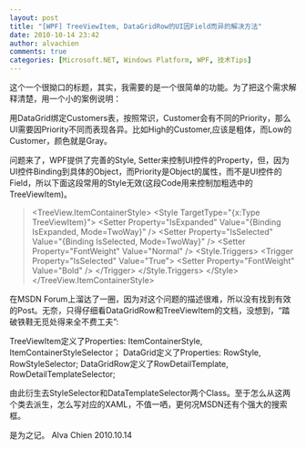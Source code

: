 ```yaml
---
layout: post
title: "[WPF] TreeViewItem, DataGridRow的UI因Field而异的解决方法"
date: 2010-10-14 23:42
author: alvachien
comments: true
categories: [Microsoft.NET, Windows Platform, WPF, 技术Tips]
---
```

这个一个很拗口的标题，其实，我需要的是一个很简单的功能。为了把这个需求解释清楚，用一个小的案例说明：

用DataGrid绑定Customers表，按照常识，Customer会有不同的Priority，那么UI需要因Priority不同而表现各异。比如High的Customer,应该是粗体，而Low的Customer，颜色就是Gray。

问题来了，WPF提供了完善的Style, Setter来控制UI控件的Property，但，因为UI控件Binding到具体的Object，而Priority是Object的属性，而不是UI控件的Field，所以下面这段常用的Style无效(这段Code用来控制加粗选中的TreeViewItem)。
<blockquote>&lt;TreeView.ItemContainerStyle&gt;
             &lt;Style TargetType="{x:Type TreeViewItem}"&gt;
                       &lt;Setter Property="IsExpanded" Value="{Binding IsExpanded, Mode=TwoWay}" /&gt;
                       &lt;Setter Property="IsSelected" Value="{Binding IsSelected, Mode=TwoWay}" /&gt;
                       &lt;Setter Property="FontWeight" Value="Normal" /&gt;
                       &lt;Style.Triggers&gt;
                                &lt;Trigger Property="IsSelected" Value="True"&gt;
                                           &lt;Setter Property="FontWeight" Value="Bold" /&gt;
                                &lt;/Trigger&gt;
                        &lt;/Style.Triggers&gt;
                 &lt;/Style&gt;
   &lt;/TreeView.ItemContainerStyle&gt;</blockquote>
在MSDN Forum上溜达了一圈，因为对这个问题的描述很难，所以没有找到有效的Post。无奈，只得仔细看DataGridRow和TreeViewItem的文档，没想到，“踏破铁鞋无觅处得来全不费工夫”:

TreeViewItem定义了Properties: ItemContainerStyle, ItemContainerStyleSelector；
DataGrid定义了Properties: RowStyle, RowStyleSelector;
DataGridRow定义了RowDetailTemplate, RowDetailTemplateSelector;

由此衍生去StyleSelector和DataTemplateSelector两个Class。至于怎么从这两个类去派生，怎么写对应的XAML，不值一哂，更何况MSDN还有个强大的搜索框。

是为之记。
Alva Chien
2010.10.14
